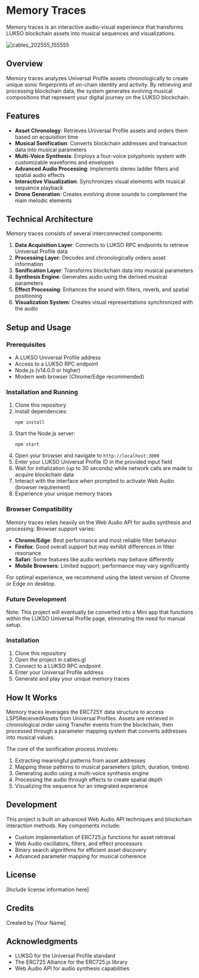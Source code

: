 # Memory Traces

Memory traces is an interactive audio-visual experience that transforms LUKSO blockchain assets into musical sequences and visualizations.

![cables_202555_155555](https://github.com/user-attachments/assets/ebb491c4-0f53-46e6-ae80-1bc862a749eb)

## Overview

Memory traces analyzes Universal Profile assets chronologically to create unique sonic fingerprints of on-chain identity and activity. By retrieving and processing blockchain data, the system generates evolving musical compositions that represent your digital journey on the LUKSO blockchain.

## Features

- **Asset Chronology**: Retrieves Universal Profile assets and orders them based on acquisition time
- **Musical Sonification**: Converts blockchain addresses and transaction data into musical parameters
- **Multi-Voice Synthesis**: Employs a four-voice polyphonic system with customizable waveforms and envelopes
- **Advanced Audio Processing**: Implements stereo ladder filters and spatial audio effects
- **Interactive Visualization**: Synchronizes visual elements with musical sequence playback
- **Drone Generation**: Creates evolving drone sounds to complement the main melodic elements

## Technical Architecture

Memory traces consists of several interconnected components:

1. **Data Acquisition Layer**: Connects to LUKSO RPC endpoints to retrieve Universal Profile data
2. **Processing Layer**: Decodes and chronologically orders asset information
3. **Sonification Layer**: Transforms blockchain data into musical parameters
4. **Synthesis Engine**: Generates audio using the derived musical parameters
5. **Effect Processing**: Enhances the sound with filters, reverb, and spatial positioning
6. **Visualization System**: Creates visual representations synchronized with the audio

## Setup and Usage

### Prerequisites

- A LUKSO Universal Profile address
- Access to a LUKSO RPC endpoint
- Node.js (v14.0.0 or higher)
- Modern web browser (Chrome/Edge recommended)

### Installation and Running

1. Clone this repository
2. Install dependencies:
   ```
   npm install
   ```
3. Start the Node.js server:
   ```
   npm start
   ```
4. Open your browser and navigate to `http://localhost:3000`
5. Enter your LUKSO Universal Profile ID in the provided input field
6. Wait for initialization (up to 30 seconds) while network calls are made to acquire blockchain data
7. Interact with the interface when prompted to activate Web Audio (browser requirement)
8. Experience your unique memory traces

### Browser Compatibility

Memory traces relies heavily on the Web Audio API for audio synthesis and processing. Browser support varies:

- **Chrome/Edge**: Best performance and most reliable filter behavior
- **Firefox**: Good overall support but may exhibit differences in filter resonance
- **Safari**: Some features like audio worklets may behave differently
- **Mobile Browsers**: Limited support; performance may vary significantly

For optimal experience, we recommend using the latest version of Chrome or Edge on desktop.

### Future Development

Note: This project will eventually be converted into a Mini app that functions within the LUKSO Universal Profile page, eliminating the need for manual setup.

### Installation

1. Clone this repository
2. Open the project in cables.gl
3. Connect to a LUKSO RPC endpoint
4. Enter your Universal Profile address
5. Generate and play your unique memory traces

## How It Works

Memory traces leverages the ERC725Y data structure to access LSP5ReceivedAssets from Universal Profiles. Assets are retrieved in chronological order using Transfer events from the blockchain, then processed through a parameter mapping system that converts addresses into musical values.

The core of the sonification process involves:

1. Extracting meaningful patterns from asset addresses
2. Mapping these patterns to musical parameters (pitch, duration, timbre)
3. Generating audio using a multi-voice synthesis engine
4. Processing the audio through effects to create spatial depth
5. Visualizing the sequence for an integrated experience

## Development

This project is built on advanced Web Audio API techniques and blockchain interaction methods. Key components include:

- Custom implementation of ERC725.js functions for asset retrieval
- Web Audio oscillators, filters, and effect processors
- Binary search algorithms for efficient asset discovery
- Advanced parameter mapping for musical coherence

## License

[Include license information here]

## Credits

Created by [Your Name]

## Acknowledgments

- LUKSO for the Universal Profile standard
- The ERC725 Alliance for the ERC725.js library
- Web Audio API for audio synthesis capabilities
